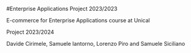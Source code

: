 #Enterprise Applications Project 2023/2023

E-commerce for Enterprise Applications course at Unical

Project 2023/2024

Davide Cirimele, Samuele Iantorno, Lorenzo Piro and Samuele Siciliano 

